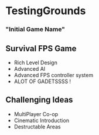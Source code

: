 # TestingGrounds 
### "Initial Game Name"

## Survival FPS Game

* Rich Level Design
* Advanced AI
* Advanced FPS controller system
* ALOT OF GADETSSSS !

## Challenging Ideas

* MultiPlayer Co-op
* Cinematic Introduction
* Destructable Areas 

